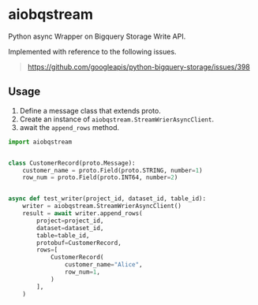 # aiobqstream

Python async Wrapper on Bigquery Storage Write API.

Implemented with reference to the following issues.

> https://github.com/googleapis/python-bigquery-storage/issues/398

## Usage

1. Define a message class that extends proto.
1. Create an instance of `aiobqstream.StreamWrierAsyncClient`.
1. await the `append_rows` method.

```py
import aiobqstream


class CustomerRecord(proto.Message):
    customer_name = proto.Field(proto.STRING, number=1)
    row_num = proto.Field(proto.INT64, number=2)


async def test_writer(project_id, dataset_id, table_id):
    writer = aiobqstream.StreamWrierAsyncClient()
    result = await writer.append_rows(
        project=project_id,
        dataset=dataset_id,
        table=table_id,
        protobuf=CustomerRecord,
        rows=[
            CustomerRecord(
                customer_name="Alice",
                row_num=1,
            )
        ],
    )
```